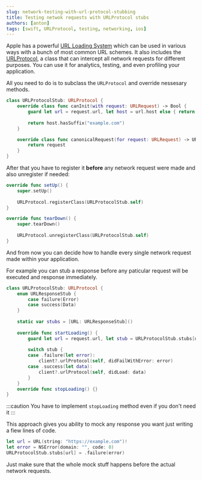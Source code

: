 ```yaml
---
slug: network-testing-with-url-protocol-stubbing
title: Testing netwok requests with URLProtocol stubs
authors: [anton]
tags: [swift, URLProtocol, testing, networking, ios]
---
```


Apple has a powerful [URL Loading System](https://developer.apple.com/documentation/foundation/url_loading_system) which can be used in various ways with a bunch of most common URL schemes. It also includes the [URLProtocol](https://developer.apple.com/documentation/foundation/urlprotocol), a class that can intercept all network requests for different purposes. You can use it for analytics, testing, and even profiling your application.
<!--truncate-->
All you need to do is to subclass the `URLProtocol` and override nessesary methods.
```swift
class URLProtocolStub: URLProtocol {
    override class func canInit(with request: URLRequest) -> Bool {
        guard let url = request.url, let host = url.host else { return false }
            
        return host.hasSuffix("example.com")
    }

    override class func canonicalRequest(for request: URLRequest) -> URLRequest {
        return request
    }
}
```
After that you have to register it __before__ any network request were made and also unregister if needed:
```swift
override func setUp() {
    super.setUp()
    
    URLProtocol.registerClass(URLProtocolStub.self)
}

override func tearDown() {
    super.tearDown()
    
    URLProtocol.unregisterClass(URLProtocolStub.self)
}
```
And from now you can decide how to handle every single network request made within your application. 

For example you can stub a response before any paticular request will be executed and response immediately.
```swift
class URLProtocolStub: URLProtocol {
    enum URLResponseStub {
        case failure(Error)
        case success(Data)
    }
    
    static var stubs = [URL: URLResponseStub]()
    
    override func startLoading() {
        guard let url = request.url, let stub = URLProtocolStub.stubs[url] else { return }
        
        switch stub {
        case .failure(let error):
            client?.urlProtocol(self, didFailWithError: error)
        case .success(let data):
            client?.urlProtocol(self, didLoad: data)
        }
    }
    override func stopLoading() {}
}
```
:::caution
You have to implement `stopLoading` method even if you don't need it
:::

This approach gives you ability to mock any response you want just writing a fiew lines of code.
```swift
let url = URL(string: "https://example.com")!
let error = NSError(domain: "", code: 0)
URLProtocolStub.stubs[url] = .failure(error)
```

Just make sure that the whole mock stuff happens before the actual network requests.